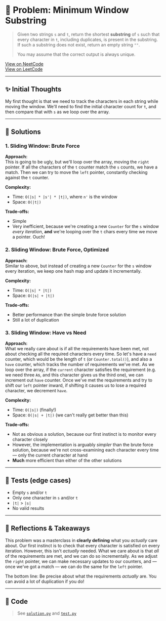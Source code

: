 # 🧠 Problem: Minimum Window Substring

> Given two strings `s` and `t`, return the shortest **substring** of `s` such
> that every character in `t`, including duplicates, is present in the
> substring. If such a substring does not exist, return an empty string `""`.
> 
> You may assume that the correct output is always unique.

[View on NeetCode](https://neetcode.io/problems/minimum-window-with-characters)  
[View on LeetCode](https://leetcode.com/problems/minimum-window-substring/)

---

## ✨ Initial Thoughts

My first thought is that we need to track the characters in each string while
moving the window. We'll need to find the initial character count for `t`, and
then compare that with `s` as we loop over the array.

---

## 🚀 Solutions

### 1. Sliding Window: Brute Force

**Approach:**  
This is going to be ugly, but we'll loop over the array, moving the `right`
pointer. If all the characters of the `t` counter match the `s` counts, we have
a match. Then we can try to move the `left` pointer, constantly checking against
the `t` counter.

**Complexity:**  
- Time: `O(|s| * |s'| * |t|)`, where `n'` is the window
- Space: `O(|t|)`

**Trade-offs:**  
- Simple
- Very inefficient, because we're creating a new `Counter` for the `s` window
  *every iteration*, **and** we're looping over the `t` chars every time we move
  a pointer. Ouch!

### 2. Sliding Window: Brute Force, Optimized

**Approach:**  
Similar to above, but instead of creating a new `Counter` for the `s` window
every iteration, we keep one hash map and update it incrementally.

**Complexity:**  
- Time: `O(|s| * |t|)`
- Space: `O(|s| + |t|)`

**Trade-offs:**  
- Better performance than the simple brute force solution
- Still a lot of duplication

### 3. Sliding Window: Have vs Need

**Approach:**  
What we really care about is if all the requirements have been met, not about
checking all the required characters every time. So let's have a `need` counter,
which would be the length of `t` (or `Counter.total()`), and also a `have`
counter, which tracks the number of requirements we've met. As we loop over the
array, if the `current` character satisfies the requirement (e.g. we need three
`A`s, and this character gives us the third one), we can increment out `have`
counter. Once we've met the requirements and try to shift our `left` pointer
inward, if shifting it causes us to lose a required character, we decrement
`have`.

**Complexity:**  
- Time: `O(|s|)` (finally!)
- Space: `O(|s| + |t|)` (we can't really get better than this)

**Trade-offs:**  
- Not as obvious a solution, because our first instinct is to monitor every
  character closely
- However, the implementation is arguably *simpler* than the brute force
  solution, because we're not cross-examining each character every time — only
  the current character at hand
- **Much** more efficient than either of the other solutions

---

## 🧪 Tests (edge cases)

- Empty `s` and/or `t`
- Only one character in `s` and/or `t`
- `|t|` > `|s|`
- No valid results

---

## 📌 Reflections & Takeaways

This problem was a masterclass in **clearly defining** what you *actually* care
about. Our first instinct is to check that every character is satisfied on every
iteration. However, this isn't *actually* needed. What we care about is that
*all* of the requirements are met, and we can do so incrementally. As we adjust
the `right` pointer, we can make necessary updates to our counters, and — once
we've got a match — we can do the same for the `left` pointer.

The bottom line: Be precise about what the requirements *actually* are. You
can avoid a lot of duplication if you do!

---

## 🧮 Code

> See [`solution.py`](./solution.py) and [`test.py`](./test.py)

